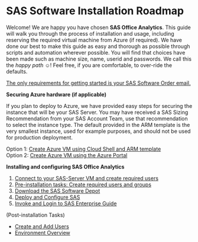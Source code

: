 # SAS Software Installation Roadmap  

Welcome!  We are happy you have chosen **SAS Office Analytics**.  This guide will walk you through the process of installation and usage, including reserving the required virtual machine from Azure (if required).  We have done our best to make this guide as easy and thorough as possible through scripts and automation wherever possible.  You will find that choices have been made such as machine size, name, userid and passwords.  We call this the *happy path* :relaxed:!  Feel free, if you are comfortable, to over-ride the defaults.  
  
<ins>The only requirements for getting started is your SAS Software Order email.</ins>

**Securing Azure hardware (if applicable)**

If you plan to deploy to Azure, we have provided easy steps for securing the instance that will be your SAS Server.  You may have received a SAS Sizing Recommendation from your SAS Account Team, use that recommendation to select the instance type.  The default provided in the ARM template is the very smallest instance, used for example purposes, and should not be used for production deployment.

   Option 1: [Create Azure VM using Cloud Shell and ARM template](Create_Azure_VM_using_Cloud_Shell.md)  
   Option 2: [Create Azure VM using the Azure Portal](Create_VM_using_Azure_Portal.md)

**Installing and configuring SAS Office Analytics**

1. [Connect to your SAS-Server VM and create required users](Connect_to_VM.md)
2. [Pre-installation tasks: Create required users and groups](Pre-install.md)
3. [Download the SAS Software Depot](Download_the_SAS_Software_Depot.md)
4. [Deploy and Configure SAS](Deploy_and_Configure.md)
5. [Invoke and Login to SAS Enterprise Guide](Enterprise_Guide.md)
   
(Post-installation Tasks)
* [Create and Add Users](Add_Users.md)
* [Environment Overview](Environment_Overview.md)
  
